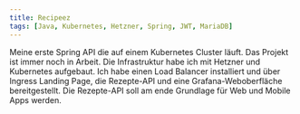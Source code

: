```yaml
---
title: Recipeez
tags: [Java, Kubernetes, Hetzner, Spring, JWT, MariaDB]
---
```


Meine erste Spring API die auf einem Kubernetes Cluster läuft.
Das Projekt ist immer noch in Arbeit.
Die Infrastruktur habe ich mit Hetzner und Kubernetes aufgebaut.
Ich habe einen Load Balancer installiert und über Ingress Landing Page,
die Rezepte-API und eine Grafana-Weboberfläche bereitgestellt.
Die Rezepte-API soll am ende Grundlage für Web und Mobile Apps werden.
